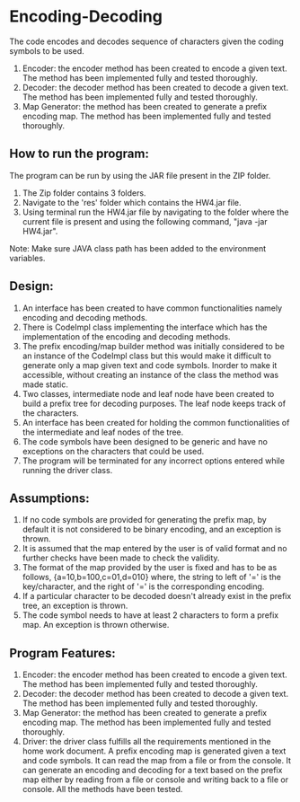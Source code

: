 # Encoding-Decoding
The code encodes and decodes sequence of characters given the coding symbols to be used.
1. Encoder: the encoder method has been created to encode a given text. The method has been implemented 
fully and tested thoroughly.
2. Decoder: the decoder method has been created to decode a given text. The method has been implemented 
fully and tested thoroughly.
3. Map Generator: the method has been created to generate a prefix encoding map. The method has been 
implemented fully and tested thoroughly.

## How to run the program:
The program can be run by using the JAR file present in the ZIP folder.
1. The Zip folder contains 3 folders. 
2. Navigate to the 'res' folder which contains the HW4.jar file.
3. Using terminal run the HW4.jar file by navigating to the folder where the current file is present
 and using the following command, "java -jar HW4.jar".

Note: Make sure JAVA class path has been added to the environment variables.

## Design:
1. An interface has been created to have common functionalities namely encoding and decoding methods.
2. There is CodeImpl class implementing the interface which has the implementation of the encoding 
and decoding methods.
3. The prefix encoding/map builder method was initially considered to be an instance of the CodeImpl
class but this would make it difficult to generate only a map given text and code symbols. Inorder 
to make it accessible, without creating an instance of the class the method was made static.
4. Two classes, intermediate node and leaf node have been created to build a prefix tree for 
decoding purposes. The leaf node keeps track of the characters.
5. An interface has been created for holding the common functionalities of the intermediate and 
leaf nodes of the tree.
6. The code symbols have been designed to be generic and have no exceptions on the characters that 
could be used.
7. The program will be terminated for any incorrect options entered while running the driver class.

## Assumptions:
1. If no code symbols are provided for generating the prefix map, by default it is not considered to
be binary encoding, and an exception is thrown.
2. It is assumed that the map entered by the user is of valid format and no further checks have been 
made to check the validity.
3. The format of the map provided by the user is fixed and has to be as follows,
{a=10,b=100,c=01,d=010} where, the string to left of '=' is the key/character, and the right of '='
is the corresponding encoding.
4. If a particular character to be decoded doesn't already exist in the prefix tree, an exception is
thrown.
5. The code symbol needs to have at least 2 characters to form a prefix map. An exception
is thrown otherwise.

## Program Features:
1. Encoder: the encoder method has been created to encode a given text. The method has been implemented 
fully and tested thoroughly.
2. Decoder: the decoder method has been created to decode a given text. The method has been implemented 
fully and tested thoroughly.
3. Map Generator: the method has been created to generate a prefix encoding map. The method has been 
implemented fully and tested thoroughly.
4. Driver: the driver class fulfills all the requirements mentioned in the home work document. 
A prefix encoding map is generated given a text and code symbols. It can read the map from a file or
from the console. It can generate an encoding and decoding for a text based on the prefix map either
by reading from a file or console and writing back to a file or console.
All the methods have been tested.
